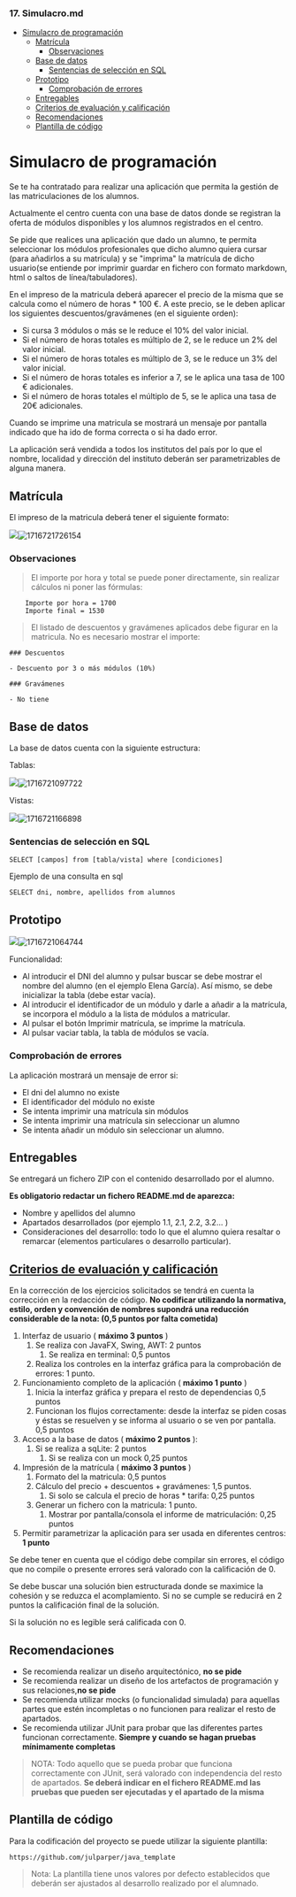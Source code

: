 ### 17. Simulacro.md

* [Simulacro de programación](https://aulavirtual32.educa.madrid.org/ies.tiernogalvan.parla/mod/book/view.php?id=19136&chapterid=1981#simulacro-de-programaci%C3%B3n)
  * [Matrícula](https://aulavirtual32.educa.madrid.org/ies.tiernogalvan.parla/mod/book/view.php?id=19136&chapterid=1981#matr%C3%ADcula)
    * [Observaciones](https://aulavirtual32.educa.madrid.org/ies.tiernogalvan.parla/mod/book/view.php?id=19136&chapterid=1981#observaciones)
  * [Base de datos](https://aulavirtual32.educa.madrid.org/ies.tiernogalvan.parla/mod/book/view.php?id=19136&chapterid=1981#base-de-datos)
    * [Sentencias de selección en SQL](https://aulavirtual32.educa.madrid.org/ies.tiernogalvan.parla/mod/book/view.php?id=19136&chapterid=1981#sentencias-de-selecci%C3%B3n-en-sql)
  * [Prototipo](https://aulavirtual32.educa.madrid.org/ies.tiernogalvan.parla/mod/book/view.php?id=19136&chapterid=1981#prototipo)
    * [Comprobación de errores](https://aulavirtual32.educa.madrid.org/ies.tiernogalvan.parla/mod/book/view.php?id=19136&chapterid=1981#comprobaci%C3%B3n-de-errores)
  * [Entregables](https://aulavirtual32.educa.madrid.org/ies.tiernogalvan.parla/mod/book/view.php?id=19136&chapterid=1981#entregables)
  * [Criterios de evaluación y calificación](https://aulavirtual32.educa.madrid.org/ies.tiernogalvan.parla/mod/book/view.php?id=19136&chapterid=1981#criterios-de-evaluaci%C3%B3n-y-calificaci%C3%B3n)
  * [Recomendaciones](https://aulavirtual32.educa.madrid.org/ies.tiernogalvan.parla/mod/book/view.php?id=19136&chapterid=1981#recomendaciones)
  * [Plantilla de código](https://aulavirtual32.educa.madrid.org/ies.tiernogalvan.parla/mod/book/view.php?id=19136&chapterid=1981#plantilla-de-c%C3%B3digo)

# Simulacro de programación

Se te ha contratado para realizar una aplicación que permita la gestión de las matriculaciones de los alumnos.

Actualmente el centro cuenta con una base de datos donde se registran la oferta de módulos disponibles y los alumnos registrados en el centro.

Se pide que realices una aplicación que dado un alumno, te permita seleccionar los módulos profesionales que dicho alumno quiera cursar (para añadirlos a su matrícula) y se "imprima" la matrícula de dicho usuario(se entiende por imprimir guardar en fichero con formato markdown, html o saltos de línea/tabuladores).

En el impreso de la matricula deberá aparecer el precio de la misma que se calcula como el número de horas * 100 €. A este precio, se le deben aplicar los siguientes descuentos/gravámenes (en el siguiente orden):

* Si cursa 3 módulos o más se le reduce el 10% del valor inicial.
* Si el número de horas totales es múltiplo de 2, se le reduce un 2% del valor inicial.
* Si el número de horas totales es múltiplo de 3, se le reduce un 3% del valor inicial.
* Si el número de horas totales es inferior a 7, se le aplica una tasa de 100 € adicionales.
* Si el número de horas totales el múltiplo de 5, se le aplica una tasa de 20€ adicionales.

Cuando se imprime una matricula se mostrará un mensaje por pantalla indicado que ha ido de forma correcta o si ha dado error.

La aplicación será vendida a todos los institutos del país por lo que el nombre, localidad y dirección del instituto deberán ser parametrizables de alguna manera.

## Matrícula

El impreso de la matricula deberá tener el siguiente formato:

![](https://aulavirtual32.educa.madrid.org/ies.tiernogalvan.parla/pluginfile.php/37587/mod_book/chapter/1981/matricula.png)![1716721726154](image/simulacroExamen/1716721726154.png)

### Observaciones

> El importe por hora y total se puede poner directamente, sin realizar cálculos ni poner las fórmulas:

```
    Importe por hora = 1700
    Importe final = 1530
```

> El listado de descuentos y gravámenes aplicados debe figurar en la matricula. No es necesario mostrar el importe:

```
### Descuentos

- Descuento por 3 o más módulos (10%)

### Gravámenes

- No tiene
```

## Base de datos

La base de datos cuenta con la siguiente estructura:

Tablas:

![](https://aulavirtual32.educa.madrid.org/ies.tiernogalvan.parla/pluginfile.php/37587/mod_book/chapter/1981/er.svg)![1716721097722](image/simulacroExamen/1716721097722.png)

Vistas:

![](https://aulavirtual32.educa.madrid.org/ies.tiernogalvan.parla/pluginfile.php/37587/mod_book/chapter/1981/er2.svg)![1716721166898](image/simulacroExamen/1716721166898.png)

### Sentencias de selección en SQL

`SELECT [campos] from [tabla/vista] where [condiciones]`

Ejemplo de una consulta en sql

```
SELECT dni, nombre, apellidos from alumnos
```

## Prototipo

![](https://aulavirtual32.educa.madrid.org/ies.tiernogalvan.parla/pluginfile.php/37587/mod_book/chapter/1981/pantalla_principal.png)![1716721064744](image/simulacroExamen/1716721064744.png)

Funcionalidad:

* Al introducir el DNI del alumno y pulsar buscar se debe mostrar el nombre del alumno (en el ejemplo Elena García). Así mismo, se debe inicializar la tabla (debe estar vacía).
* Al introducir el identificador de un módulo y darle a añadir a la matrícula, se incorpora el módulo a la lista de módulos a matricular.
* Al pulsar el botón Imprimir matrícula, se imprime la matrícula.
* Al pulsar vaciar tabla, la tabla de módulos se vacía.

### Comprobación de errores

La aplicación mostrará un mensaje de error si:

* El dni del alumno no existe
* El identificador del módulo no existe
* Se intenta imprimir una matrícula sin módulos
* Se intenta imprimir una matrícula sin seleccionar un alumno
* Se intenta añadir un módulo sin seleccionar un alumno.

## Entregables

Se entregará un fichero ZIP con el contenido desarrollado por el alumno.

**Es obligatorio redactar un fichero README.md de aparezca:**

* Nombre y apellidos del alumno
* Apartados desarrollados (por ejemplo 1.1, 2.1, 2.2, 3.2... )
* Consideraciones del desarrollo: todo lo que el alumno quiera resaltar o remarcar (elementos particulares o desarrollo particular).

## [Criterios de evaluación y calificación](https://aulavirtual32.educa.madrid.org/ies.tiernogalvan.parla/mod/book/view.php?id=19135 "Criterios de Evaluación y Calificación")

En la corrección de los ejercicios solicitados se tendrá en cuenta la corrección en la redacción de código. **No codificar utilizando la normativa, estilo, orden y convención de nombres supondrá una reducción considerable de la nota: (0,5 puntos por falta cometida)**

1. Interfaz de usuario ( **máximo 3 puntos** )
   1. Se realiza con JavaFX, Swing, AWT: 2 puntos
      1. Se realiza en terminal: 0,5 puntos
   2. Realiza los controles en la interfaz gráfica para la comprobación de errores: 1 punto.
2. Funcionamiento completo de la aplicación ( **máximo 1 punto** )
   1. Inicia la interfaz gráfica y prepara el resto de dependencias 0,5 puntos
   2. Funcionan los flujos correctamente: desde la interfaz se piden cosas y éstas se resuelven y se informa al usuario o se ven por pantalla. 0,5 puntos
3. Acceso a la base de datos ( **máximo 2 puntos** ):
   1. Si se realiza a sqLite: 2 puntos
      1. Si se realiza con un mock 0,25 puntos
4. Impresión de la matrícula ( **máximo 3 puntos** )
   1. Formato del la matricula: 0,5 puntos
   2. Cálculo del precio + descuentos + gravámenes: 1,5 puntos.
      1. Si solo se calcula el precio de horas * tarifa: 0,25 puntos
   3. Generar un fichero con la matricula: 1 punto.
      1. Mostrar por pantalla/consola el informe de matriculación: 0,25 puntos
5. Permitir parametrizar la aplicación para ser usada en diferentes centros: **1 punto**

Se debe tener en cuenta que el código debe compilar sin errores, el código que no compile o presente errores será valorado con la calificación de 0.

Se debe buscar una solución bien estructurada donde se maximice la cohesión y se reduzca el acomplamiento. Si no se cumple se reducirá en 2 puntos la calificación final de la solución.

Si la solución no es legible será calificada con 0.

## Recomendaciones

* Se recomienda realizar un diseño arquitectónico, **no se pide**
* Se recomienda realizar un diseño de los artefactos de programación y sus relaciones,**no se pide**
* Se recomienda utilizar mocks (o funcionalidad simulada) para aquellas partes que estén incompletas o no funcionen para realizar el resto de apartados.
* Se recomienda utilizar JUnit para probar que las diferentes partes funcionan correctamente. **Siempre y cuando se hagan pruebas mínimamente completas**

> NOTA: Todo aquello que se pueda probar que funciona correctamente con JUnit, será valorado con independencia del resto de apartados. **Se deberá indicar en el fichero README.md las pruebas que pueden ser ejecutadas y el apartado de la misma**

## Plantilla de código

Para la codificación del proyecto se puede utilizar la siguiente plantilla:

`https://github.com/julparper/java_template`

> Nota: La plantilla tiene unos valores por defecto establecidos que deberán ser ajustados al desarrollo realizado por el alumnado.
>
